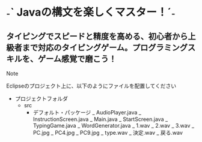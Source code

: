 # ˗ˋ Javaの構文を楽しくマスター！ˊ˗

## タイピングでスピードと精度を高める、初心者から上級者まで対応のタイピングゲーム。プログラミングスキルを、ゲーム感覚で磨こう！

> [!NOTE]
> Eclipseのプロジェクト上に、以下のようにファイルを配置してください
- プロジェクトフォルダ
  - src
    - デフォルト・パッケージ
      _ AudioPlayer.java
      _ InstructionScreen.java
      _ Main.java
      _ StartScreen.java
      _ TypingGame.java
      _ WordGenerator.java
    _ 1.wav
    _ 2.wav
    _ 3.wav
    _ PC.jpg
    _ PC4.jpg
    _ PC9.jpg
    _ type.wav
    _ 決定.wav
    _ 戻る.wav
